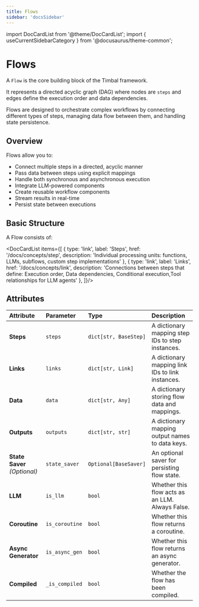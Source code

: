 ```yaml
---
title: Flows
sidebar: 'docsSidebar'
---
```


import DocCardList from '@theme/DocCardList';
import { useCurrentSidebarCategory } from '@docusaurus/theme-common';


# Flows

A `Flow` is the core building block of the Timbal framework.

It represents a directed acyclic graph (DAG) where nodes are `steps` and edges define the execution order and data dependencies.

Flows are designed to orchestrate complex workflows by connecting different types of steps, managing data flow between them, and handling state persistence.

## Overview

Flows allow you to:
- Connect multiple steps in a directed, acyclic manner
- Pass data between steps using explicit mappings
- Handle both synchronous and asynchronous execution
- Integrate LLM-powered components
- Create reusable workflow components
- Stream results in real-time
- Persist state between executions

## Basic Structure

A Flow consists of:

<DocCardList items={[
  { type: 'link', label: 'Steps', href: '/docs/concepts/step', description: 'Individual processing units: functions, LLMs, subflows, custom step implementations' }, 
  { type: 'link', label: 'Links', href: '/docs/concepts/link', description: 'Connections between steps that define: Execution order, Data dependencies, Conditional execution,Tool relationships for LLM agents' },
]}/>

## Attributes

| Attribute                               | Parameter                | Type                                | Description                                                                                                          |
| :-------------------------------------- | :----------------------- | :--------------------------------------- | :------------------------------------------------- |
| **Steps**                                | `steps`                   | `dict[str, BaseStep]`                         | A dictionary mapping step IDs to step instances.                                                           |
| **Links**                                | `links`                   | `dict[str, Link]`                         | A dictionary mapping link IDs to link instances.                                                           |
| **Data**                                | `data`                   | `dict[str, Any]`                         | A dictionary storing flow data and mappings.                                                           |
| **Outputs**                                | `outputs`                   | `dict[str, str]`                         | A dictionary mapping output names to data keys.                                                           |
| **State Saver** _(Optional)_                                | `state_saver`                   | `Optional[BaseSaver]`                         | An optional saver for persisting flow state.                                                           |
| **LLM**                                | `is_llm`                   | `bool`                         | Whether this flow acts as an LLM. Always False.                                                           |
| **Coroutine**                                | `is_coroutine`                   | `bool`                         | Whether this flow returns a coroutine.                                                           |
| **Async Generator**                                | `is_async_gen`                   | `bool`                         | Whether this flow returns an async generator.                                                           | 
| **Compiled**                                | `_is_compiled`                   | `bool`                         | Whether the flow has been compiled.                                                           |
